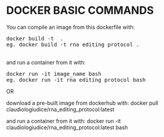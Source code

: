 <!DOCTYPE html PUBLIC "-//W3C//DTD XHTML 1.0 Transitional//EN"
  "http://www.w3.org/TR/xhtml1/DTD/xhtml1-transitional.dtd">
<html xmlns="http://www.w3.org/1999/xhtml">
  <head>
    <meta http-equiv="Content-Type" content="text/html; charset=utf-8" />  
  </head>
  <body>
<h1>DOCKER BASIC COMMANDS</h1>
<p>You can compile an image from this dockerfile with:<br>
<pre>docker build -t <image_name> .
eg. docker build -t rna_editing_protocol .</pre>
<br>
and run a container from it with:<br>
<pre>docker run -it image_name bash
eg. docker run -it rna_editing_protocol bash</pre>

<p>
OR

download a pre-built image from dockerhub with:
docker pull claudiologiudice/rna_editing_protocol:latest

and run a container from it with:
docker run -it claudiologiudice/rna_editing_protocol:latest bash</p>
</body>
</html>
